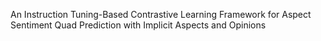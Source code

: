 An Instruction Tuning-Based Contrastive Learning Framework for Aspect Sentiment Quad Prediction with Implicit Aspects and Opinions
